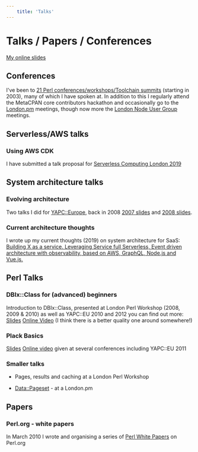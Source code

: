 ```yaml
---
	title: 'Talks'
---
```


# Talks / Papers / Conferences

[My online slides](http://www.slideshare.net/ranguard)

## Conferences

I've been to [21 Perl conferences/workshops/Toolchain summits](http://act.yapc.eu/lpw2018/user/257) (starting in 2003)</a>, many of which I have spoken at. In addition to this I regularly attend the MetaCPAN core contributors hackathon and occasionally go to the [London.pm](http://london.pm.org/) meetings, though now more the [London Node User Group](https://lnug.org/) meetings.

## Serverless/AWS talks

### Using AWS CDK

I have submitted a talk proposal for [Serverless Computing London 2019](https://serverlesscomputing.london/)

## System architecture talks

### Evolving architecture
	
Two talks I did for <a href="http://www.yapceurope.org/">YAPC::Europe</a>,
back in 2008 [2007 slides](https://www.slideshare.net/ranguard/evolving-archetecture) and [2008 slides](https://www.slideshare.net/ranguard/evolving-architecture-further-presentation).

### Current architecture thoughts

I wrote up my current thoughts (2019) on system architecture for SaaS: 
[Building X as a service. Leveraging Service full Serverless, Event driven architecture with observability, based on AWS, GraphQL, Node.js and Vue.js.](https://medium.com/@leolapworth/the-startup-stack-that-wasnt-1581df97b2eb)


## Perl Talks

### DBIx::Class for (advanced) beginners
	
Introduction to DBIx::Class, presented at London Perl Workshop (2008, 2009 &amp; 2010) as well as YAPC::EU 2010 and 2012 you can find out more: [Slides](https://www.slideshare.net/ranguard/dbixclass-introduction-2010) [Online Video](https://www.youtube.com/watch?v=N-tbMPyNlM8) (I think there is a better quality one around somewhere!)

### Plack Basics

[Slides](https://www.slideshare.net/ranguard/plack-basics-for-perl-websites-yapceu-2011)
 [Online video](https://www.youtube.com/watch?v=qdCmQJCaT0c) given at several conferences including YAPC::EU 2011

### Smaller talks

- Pages, results and caching at a London Perl Workshop

- [Data::Pageset](https://metacpan.org/pod/Data::Pageset) - at a London.pm

## Papers

### Perl.org - white papers
    
In March 2010 I  wrote and organising a series of [Perl White Papers](http://www.perl.org/about/whitepapers/) on Perl.org
    